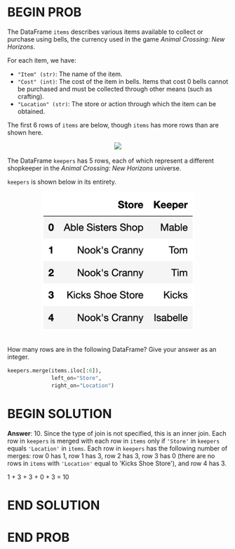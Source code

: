 # BEGIN PROB

The DataFrame `items` describes various items available to collect or purchase using bells, the currency used in the game _Animal Crossing: New Horizons_.

For each item, we have:

- `"Item" (str)`: The name of the item.
- `"Cost" (int)`: The cost of the item in bells. Items that cost 0 bells cannot be purchased and must be collected through other means (such as crafting).
- `"Location" (str)`: The store or action through which the item can be obtained.


The first 6 rows of `items` are below, though `items` has more rows than are shown here.

<center><img src="../assets/images/disc03/items.png" width=500></center>


The DataFrame `keepers` has 5 rows, each of which represent a different
shopkeeper in the *Animal Crossing: New Horizons* universe.

`keepers` is shown below in its entirety.

<center><img src="../../assets/images/disc03/keepers1.png" width=350></center>

<br>

How many rows are in the following DataFrame? Give your answer as an
integer.

```py
keepers.merge(items.iloc[:6]), 
              left_on="Store", 
              right_on="Location")
```

# BEGIN SOLUTION

**Answer**: 10. Since the type of join is not specified, this is an inner join. Each row in `keepers` is merged with each row in `items` only if `'Store'` in `keepers` equals `'Location'` in `items`. Each row in `keepers` has the following number of merges: row 0 has 1, row 1 has 3, row 2 has 3, row 3 has 0 (there are no rows in `items` with `'Location'` equal to 'Kicks Shoe Store'), and row 4 has 3. 

1 + 3 + 3 + 0 + 3 = 10

# END SOLUTION

# END PROB